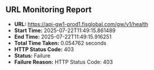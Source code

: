 ## URL Monitoring Report

- **URL:** https://api-gw1-prod1.fisglobal.com/gw/v1/health
- **Start Time:** 2025-07-22T11:49:15.861489
- **End Time:** 2025-07-22T11:49:15.916251
- **Total Time Taken:** 0.054762 seconds
- **HTTP Status Code:** 403
- **Status:** Failure
- **Failure Reason:** HTTP Status Code: 403
